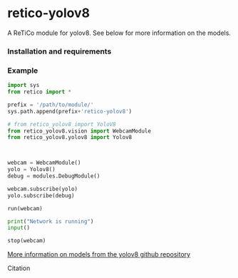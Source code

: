 # retico-yolov8
A ReTiCo module for yolov8. See below for more information on the models.

### Installation and requirements

### Example
```python
import sys
from retico import *

prefix = '/path/to/module/'
sys.path.append(prefix+'retico-yolov8')

# from retico_yolov8 import YoloV8
from retico_yolov8.vision import WebcamModule 
from retico_yolov8.yolov8 import Yolov8



webcam = WebcamModule()
yolo = Yolov8()
debug = modules.DebugModule()

webcam.subscribe(yolo)
yolo.subscribe(debug)

run(webcam)

print("Network is running")
input()

stop(webcam)
```

[More information on models from the yolov8 github repository](https://github.com/ultralytics/ultralytics)

Citation
```
```